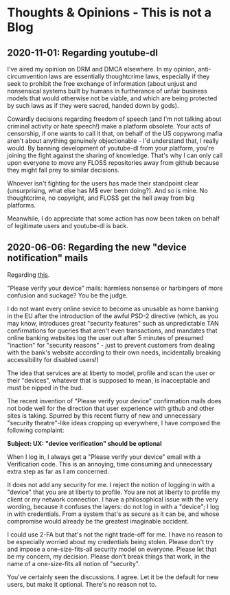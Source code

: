 # Thoughts & Opinions - This is not a Blog

## 2020-11-01: Regarding youtube-dl

I've aired my opinion on DRM and DMCA elsewhere. In my opinion, anti-circumvention laws are essentially thoughtcrime laws, especially if they seek to prohibit the free exchange of information (about unjust and nonsensical systems built by humans in furtherance of unfair business models that would otherwise not be viable, and which are being protected by such laws as if they were sacred, handed down by gods).

Cowardly decisions regarding freedom of speech (and I'm not talking about criminal activity or hate speech!) make a platform obsolete. Your acts of censorship, if one wants to call it that, on behalf of the US copywrong mafia aren't about anything genuinely objectionable - I'd understand that, I really would. By banning development of youtube-dl from your platform, you're joining the fight against the sharing of knowledge. That's why I can only call upon everyone to move any FLOSS repositories away from github because they might fall prey to similar decisions.

Whoever isn't fighting for the users has made their standpoint clear (unsurprising, what else has M$ ever been doing?). And so is mine. No thoughtcrime, no copyright, and FLOSS get the hell away from big platforms.

Meanwhile, I do appreciate that some action has now been taken on behalf of legitimate users and youtube-dl is back.

## 2020-06-06: Regarding the new "device notification" mails

Regarding [this](https://github.community/t/new-security-feature-device-verification/10216).

"Please verify your device" mails: harmless nonsense or harbingers of more confusion and suckage? You be the judge.

I do not want every online sevice to become as unusable as home banking in the EU after the introduction of the awful PSD-2 directive (which, as you may know, introduces great "security features" such as unpredictable TAN confirmations for queries that aren't even transactions, and mandates that online banking websites log the user out after 5 minutes of presumed "inaction" for "security reasons" - just to prevent customers from dealing with the bank's website according to their own needs, incidentally breaking accessibility for disabled users!)

The idea that services are at liberty to model, profile and scan the user or their "devices", whatever that is supposed to mean, is inacceptable and must be nipped in the bud.

The recent invention of "Please verify your device" confirmation mails does not bode well for the direction that user experience with github and other sites is taking. Spurred by this recent flurry of new and unnecessary "security theatre"-like ideas cropping up everywhere, I have composed the following complaint:

**Subject: UX: "device verification" should be optional**

When I log in, I always get a "Please verify your device" email with a Verification code.
This is an annoying, time consuming and unnecessary extra step as far as I am concerned.

It does not add any security for me. I reject the notion of logging in with a "device" that you are at liberty to profile. You are not at liberty to profile my client or my network connection. I have a philosophical issue with the very wording, because it confuses the layers: do not log in with a "device"; I log in with credentials. From a system that's as secure as it can be, and whose compromise would already be the greatest imaginable accident.

I could use 2-FA but that's not the right trade-off for me. I have no reason to be especially worried about my credentials being stolen. Please don't try and impose a one-size-fits-all security model on everyone. Please let that be my concern, my decision. Please don't break things that work, in the name of a one-size-fits all notion of "security".

You've certainly seen the discussions. I agree. Let it be the default for new users, but make it optional. There's no reason not to.

